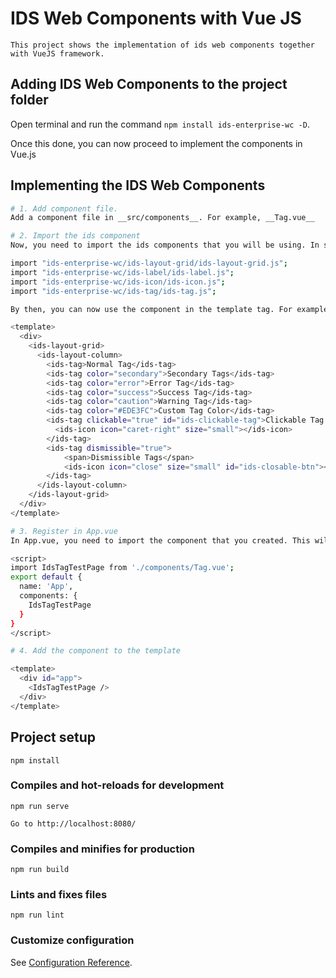 # IDS Web Components with Vue JS
```
This project shows the implementation of ids web components together with VueJS framework.
```

## Adding IDS Web Components to the project folder

Open terminal and run the command `npm install ids-enterprise-wc -D`.

Once this done, you can now proceed to implement the components in Vue.js

## Implementing the IDS Web Components
```bash
# 1. Add component file.
Add a component file in __src/components__. For example, __Tag.vue__

# 2. Import the ids component
Now, you need to import the ids components that you will be using. In script tag,

import "ids-enterprise-wc/ids-layout-grid/ids-layout-grid.js";
import "ids-enterprise-wc/ids-label/ids-label.js";
import "ids-enterprise-wc/ids-icon/ids-icon.js";
import "ids-enterprise-wc/ids-tag/ids-tag.js";

By then, you can now use the component in the template tag. For example

<template>
  <div>
    <ids-layout-grid>
      <ids-layout-column>
        <ids-tag>Normal Tag</ids-tag>
        <ids-tag color="secondary">Secondary Tags</ids-tag>
        <ids-tag color="error">Error Tag</ids-tag>
        <ids-tag color="success">Success Tag</ids-tag>
        <ids-tag color="caution">Warning Tag</ids-tag>
        <ids-tag color="#EDE3FC">Custom Tag Color</ids-tag>
        <ids-tag clickable="true" id="ids-clickable-tag">Clickable Tag
          <ids-icon icon="caret-right" size="small"></ids-icon>
        </ids-tag>
        <ids-tag dismissible="true">
            <span>Dismissible Tags</span>
            <ids-icon icon="close" size="small" id="ids-closable-btn"></ids-icon>
        </ids-tag>
      </ids-layout-column>
    </ids-layout-grid>
  </div>
</template>

# 3. Register in App.vue
In App.vue, you need to import the component that you created. This will serve as the entry point to your app.

<script>
import IdsTagTestPage from './components/Tag.vue';
export default {
  name: 'App',
  components: {
    IdsTagTestPage
  }
}
</script>

# 4. Add the component to the template

<template>
  <div id="app">
    <IdsTagTestPage />
  </div>
</template>

```

## Project setup
```
npm install
```

### Compiles and hot-reloads for development
```
npm run serve
```

```
Go to http://localhost:8080/
```

### Compiles and minifies for production
```
npm run build
```

### Lints and fixes files
```
npm run lint
```

### Customize configuration
See [Configuration Reference](https://cli.vuejs.org/config/).
